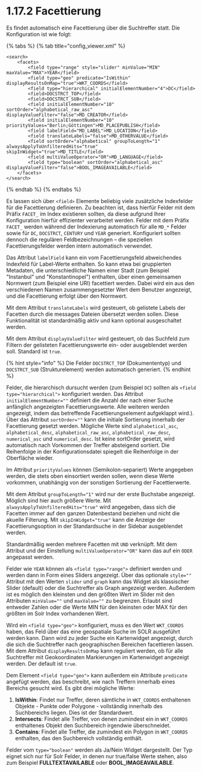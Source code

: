 # 1.17.2 Facettierung

Es findet automatisch eine Facettierung über die Suchtreffer statt. Die Konfiguration ist wie folgt:

{% tabs %}
{% tab title="config_viewer.xml" %}
```markup
<search>
    <facets>
        <field type="range" style="slider" minValue="MIN" maxValue="MAX">YEAR</field>
        <field type="geo" predicate="IsWithin" displayResultsOnMap="true">WKT_COORDS</field>
        <field type="hierarchical" initialElementNumber="4">DC</field>
        <field>DOCSTRCT_TOP</field>
        <field>DOCSTRCT_SUB</field>
        <field initialElementNumber="10" sortOrder="alphabetical_raw_asc" displayValueFilter="false">MD_CREATOR</field>
        <field initialElementNumber="10" priorityValues="Berlin;Göttingen">MD_PLACEPUBLISH</field>
        <field labelField="MD_LABEL">MD_LOCATION</field>
        <field translateLabels="false">MD_OTHERVALUE</field>
        <field sortOrder="alphabetical" groupToLength="1" alwaysApplyToUnfilteredHits="true" skipInWidget="true">MD_TITLE</field>
        <field multiValueOperator="OR">MD_LANGUAGE</field>
        <field type="boolean" sortOrder="alphabetical_asc" displayValueFilter="false">BOOL_IMAGEAVAILABLE</field>
    </facets>
</search>
```
{% endtab %}
{% endtabs %}

Es lassen sich über `<field>` Elemente beliebig viele zusätzliche Indexfelder für die Facettierung definieren. Zu beachten ist, dass hierfür Felder mit dem Präfix `FACET_` im Index existieren sollten, da diese aufgrund Ihrer Konfiguration hierfür effizienter verarbeitet werden. Felder mit dem Präfix `FACET_` werden während der Indexierung automatisch für alle `MD_*` Felder sowie für `DC`, `DOCSTRCT`, `CENTURY` und `YEAR` generiert. Konfiguriert sollten dennoch die regulären Feldbezeichnungen – die speziellen Facettierungsfelder werden intern automatisch verwendet.

Das Attribut `labelField` kann ein vom Facettierungsfeld abweichendes Indexfeld für Label-Werte enthalten. So kann etwa bei gruppierten Metadaten, die unterschiedliche Namen einer Stadt (zum Beispiel "Instanbul" und "Konstantinopel") enthalten, über einen gemeinsamen Normwert (zum Beispiel eine URI) facettiert werden. Dabei wird ein aus den verschiedenen Namen zusammengesetzter Wert dem Benutzer angezeigt, und die Facettierung erfolgt über den Normwert.

Mit dem Attribut `translateLabels` wird gesteuert, ob gelistete Labels der Facetten durch die messages Dateien übersetzt werden sollen. Diese Funktionalität ist standardmäßig aktiv und kann optional ausgeschaltet werden.

Mit dem Attribut `displayValueFilter` wird gesteuert, ob das Suchfeld zum Filtern der gelisteten Facettierungswerte ein- oder ausgeblendet werden soll. Standard ist `true`.

{% hint style="info" %}
Die Felder `DOCSTRCT_TOP` (Dokumententyp) und `DOCSTRCT_SUB` (Strukturelement) werden automatisch generiert.
{% endhint %}

Felder, die hierarchisch dursucht werden (zum Beispiel `DC`) sollten als `<field type="hierarchical">` konfiguriert werden. Das Attribut `initialElementNumber=""` definiert die Anzahl der nach einer Suche anfänglich angezeigten Facettierungswerte. Alle weiteren werden angezeigt, indem das betreffende Facettierungselement aufgeklappt wird.). Über das Attribut `sortOrder=""` kann die initiale Sortierung innerhalb der Facettierung gesetzt werden. Mögliche Werte sind `alphabetical_asc`, `alphabetical_desc`, `alphabetical_raw_asc`, `alphabetical_raw_desc`, `numerical_asc` und `numerical_desc`. Ist keine sortOrder gesetzt, wird automatisch nach Vorkommen der Treffer absteigend sortiert. Die Reihenfolge in der Konfigurationsdatei spiegelt die Reihenfolge in der Oberfläche wieder.

Im Attribut `priorityValues` können (Semikolon-separiert) Werte angegeben werden, die stets oben einsortiert werden sollen, wenn diese Werte vorkommen, unabhängig von der sonstigen Sortierung der Facettierwerte.

Mit dem Attribut `groupToLength="1"` wird nur der erste Buchstabe angezeigt. Möglich sind hier auch größere Werte. Mit `alwaysApplyToUnfilteredHits="true"` wird angegeben, dass sich die Facetten immer auf den ganzen Datenbestand beziehen und nicht die akuelle Filterung. Mit `skipInWidget="true"` kann die Anzeige der Facettierungsoption in der Standardsuche in der Sidebar ausgeblendet werden.

Standardmäßig werden mehrere Facetten mit `UND` verknüpft. Mit dem Attribut und der Einstellung `multiValueOperator="OR"` kann das auf ein `ODER` angepasst werden.

Felder wie `YEAR` können als `<field type="range">` definiert werden und werden dann in Form eines Sliders angezeigt. Über das optionale `style=""` Attribut mit den Werten `slider` und `graph` kann das Widget als klassischer Slider (default) oder die Suchtreffer als Graph angezeigt werden. Außerdem ist es möglich den kleinsten und den größten Wert im Slider mit den Attributen `minValue=""` und `maxValue=""` zu begrenzen. Erlaubt sind entweder Zahlen oder die Werte MIN für den kleinsten oder MAX für den größten im Solr Index vorhandenen Wert.

Wird ein `<field type="geo">` konfiguriert, muss es den Wert `WKT_COORDS` haben, das Feld über das eine geospatiale Suche im SOLR ausgeführt werden kann. Dann wird zu jeder Suche ein Kartenwidget angezeigt, durch die sich die Suchtreffer nach geographischen Bereichen facettieren lassen. Mit dem Attribut `displayResultsOnMap` kann reguliert werden, ob für alle Suchtreffer mit Geokoordinaten Markierungen im Kartenwidget angezeigt werden. Der default ist `true`.

Dem Element `<field type="geo">` kann außerdem ein Attribute `predicate` angefügt werden, das beschreibt, wie nach Treffern innerhalb eines Bereichs gesucht wird. Es gibt drei mögliche Werte:

1. **IsWithin**: Findet nur Treffer, deren sämtliche in `WKT_COORDS` enthaltenen Objekte - Punkte oder Polygone - vollständig innerhalb des Suchbereichs liegen. Dies ist der Standardwert.
2. **Intersects**: Findet alle Treffer, von denen zumindest ein in `WKT_COORDS` enthaltenes Objekt den Suchbereich irgendwie überschneidet.
3. **Contains**: Findet alle Treffer, die zumindest ein Polygon in `WKT_COORDS` enthalten, das den Suchbereich vollständig enthält.

Felder vom `type="boolean"` werden als Ja/Nein Widget dargestellt. Der Typ eignet sich nur für Solr Felder, in denen nur true/false Werte stehen, also zum Beispiel **FULLTEXTAVAILABLE** oder **BOOL\_IMAGEAVAILABLE**.
